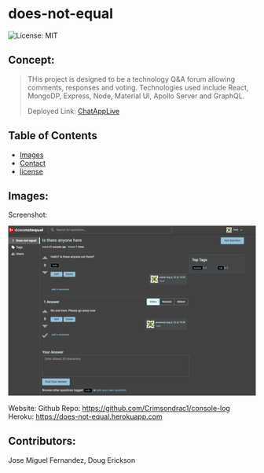 # does-not-equal

![License: MIT](https://img.shields.io/badge/license-MIT-blue)
## Concept:
<blockquote>
<p>THis project is designed to be a technology Q&A forum allowing comments, responses and voting. Technologies used include React, MongoDP, Express, Node, Material UI, Apollo Server and GraphQL.

Deployed Link: [ChatAppLive](https://does-not-equal.herokuapp.com/)
</p>
</blockquote>

## Table of Contents
- [Images](#images)
- [Contact](#questions)
- [license](#license)

## Images:
Screenshot:

<img src="./screenshot_01.png" >

Website:
Github Repo: https://github.com/Crimsondrac1/console-log
Heroku: https://does-not-equal.herokuapp.com

## Contributors:

Jose Miguel Fernandez, Doug Erickson